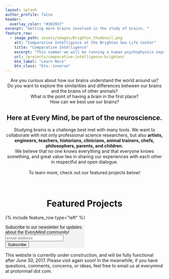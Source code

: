 ```yaml
---
layout: splash
author_profile: false
header:
  overlay_color: "#382957"
excerpt: "Getting more brains involved in the study of brains. "
feature_row:
  - image_path: assets/images/Brighton_thumbnail.png
    alt: "Comparative Intelligince at the Brighton Sea Life Center"
    title: "Comparative Intelligence"
    excerpt: "This summer we will be running a human psychophysics experiment as part of an exhibit at the Brighton Sea Life Center about comparative intelligence research. You can contribute to this project both at the Sea Life Center or online!"
    url: /projects/comparative-intelligence-brighton/
    btn_label: "Learn More"
    btn_class: "btn--inverse"
---
```

<p style="text-align: center;">Are you curious about how our brains understand the world around us? <br/>Do you want to explore the similarities and differences between our brains and the brains of other animals? <br/>What is the point of having a brain in the first place? <br/>How can we best use our brains? </p>

<h2 style="text-align: center;"> Here at Every Mind, be part of the neuroscience. </h2>

<p style="text-align: center;">Studying brains is a challenge best met with many tools. We want to collaborate with not only professional science researchers, but also <b>artists, engineers, teachers, historians, clinicians, animal trainers, chefs, philosophers, parents, and children.</b> <br/>We believe that no one knows everything and that everyone knows something, and great value lies in sharing our experiences with each other in respectful and open dialogue.<br/><br/>To learn more, check out our featured projects below! <br/><br/><br/></p>

<h1 style="text-align: center;"> Featured Projects </h1>

{% include feature_row type="left" %}

<!-- Begin MailChimp Signup Form -->
<link href="//cdn-images.mailchimp.com/embedcode/horizontal-slim-10_7.css" rel="stylesheet" type="text/css">
<style type="text/css">
	#mc_embed_signup{background:#f2f2f2; clear:left; font:14px Oxygen,Helvetica,Arial,sans-serif; width:50%;}
	/* Add your own MailChimp form style overrides in your site stylesheet or in this style block.
	   We recommend moving this block and the preceding CSS link to the HEAD of your HTML file. */
</style>
<div id="mc_embed_signup">
<form action="//online.us16.list-manage.com/subscribe/post?u=eb2472695fd6c8a6c2291c528&amp;id=322b339266" method="post" id="mc-embedded-subscribe-form" name="mc-embedded-subscribe-form" class="validate" target="_blank" novalidate>
    <div id="mc_embed_signup_scroll">
	<label for="mce-EMAIL">Subscribe to our newsletter for updates about the EveryMind community!</label>
	<input type="email" value="" name="EMAIL" class="email" id="mce-EMAIL" placeholder="email address" required>
    <!-- real people should not fill this in and expect good things - do not remove this or risk form bot signups-->
    <div style="position: absolute; left: -5000px;" aria-hidden="true"><input type="text" name="b_eb2472695fd6c8a6c2291c528_322b339266" tabindex="-1" value=""></div>
    <div class="clear"><input type="submit" value="Subscribe" name="subscribe" id="mc-embedded-subscribe" class="button"></div>
    </div>
</form>
</div>

<!--End mc_embed_signup-->

This website is currently under construction, and will be fully functional after June 30, 2017. Please visit again soon! In the meanwhile, if you have questions, comments, concerns, or ideas, feel free to email us at everymind at protonmail dot com. 
